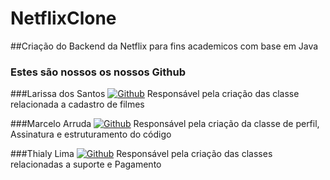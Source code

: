 # NetflixClone

##Criação do Backend da Netflix para fins academicos com base em Java
 
### Estes são nossos os nossos Github



 ###Larissa dos Santos
[![Github](https://img.shields.io/badge/-Github-000?style=flat&logo=Github&logoColor=white)](https://github.com/2002Larissa)
Responsável pela criação das classe relacionada a cadastro de filmes

 ###Marcelo Arruda
[![Github](https://img.shields.io/badge/-Github-000?style=flat&logo=Github&logoColor=white)](https://github.com/MarceluzOne)
Responsável pela criação da classe de perfil, Assinatura e estruturamento do código

 ###Thialy Lima
[![Github](https://img.shields.io/badge/-Github-000?style=flat&logo=Github&logoColor=white)](https://github.com/ThialySth)
Responsável pela criação das classes relacionadas a suporte e Pagamento
